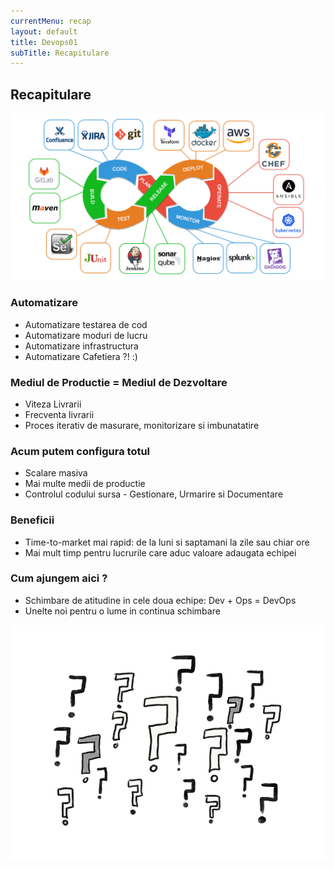 ```yaml
---
currentMenu: recap
layout: default
title: Devops01
subTitle: Recapitulare
---
```

## Recapitulare

![Mentality](https://raw.githubusercontent.com/c4xp/Devops01/master/assets/mentality.png)

### Automatizare

- Automatizare testarea de cod
- Automatizare moduri de lucru
- Automatizare infrastructura
- Automatizare Cafetiera ?! :)

### Mediul de Productie = Mediul de Dezvoltare

- Viteza Livrarii
- Frecventa livrarii
- Proces iterativ de masurare, monitorizare si imbunatatire

### Acum putem configura totul

- Scalare masiva
- Mai multe medii de productie
- Controlul codului sursa - Gestionare, Urmarire si Documentare

### Beneficii

- Time-to-market mai rapid:  de la luni si saptamani la zile sau chiar ore
- Mai mult timp pentru lucrurile care aduc valoare adaugata echipei

### Cum ajungem aici ?

- Schimbare de atitudine in cele doua echipe: Dev + Ops = DevOps
- Unelte noi pentru o lume in continua schimbare

![Questions](https://raw.githubusercontent.com/c4xp/Devops01/master/assets/questions.png)